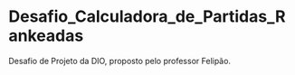 # Desafio_Calculadora_de_Partidas_Rankeadas
Desafio de Projeto da DIO, proposto pelo professor Felipão.
